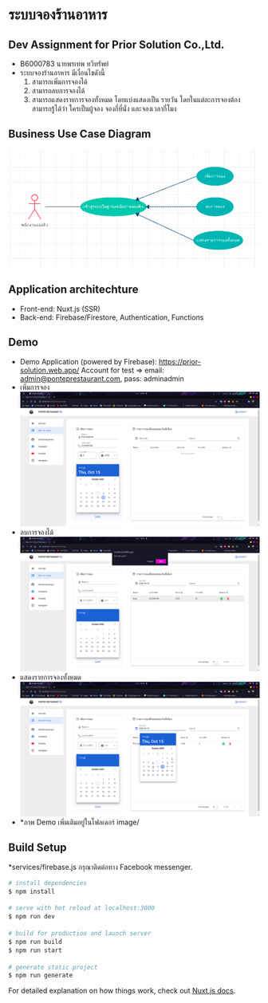 # ระบบจองร้านอาหาร  
## Dev Assignment for Prior Solution Co.,Ltd.  
- B6000783 นายพรเทพ ทวีทรัพย์
- ระบบจองร้านอาหาร มีเงื่อนไขดังนี้
  1. สามารถเพิ่มการจองได้
  2. สามารถลบการจองได้
  3. สามารถแสดงรายการจองทั้งหมด โดยแบ่งแสดงเป็น รายวัน โดยในแต่ละการจองต้องสามารถรู้ได้ว่า ใครเป็นผู้จอง จองกี่ที่นั่ง และจองเวลากี่โมง
  
## Business Use Case Diagram
![Business Use Case Diagram](image/business_usecase_diagram.png)

## Application architechture
- Front-end: Nuxt.js (SSR)
- Back-end: Firebase/Firestore, Authentication, Functions
  
## Demo
- Demo Application (powered by Firebase): https://prior-solution.web.app/
  Account for test => email: admin@ponteprestaurant.com, pass: adminadmin
- เพิ่มการจอง
![เพิ่มการจอง](image/5.png)  
- ลบการจองได้
![ลบการจองได้](image/11.png)  
- แสดงรายการจองทั้งหมด
![แสดงรายการจองทั้งหมด](image/6.png)  
- *ภาพ Demo เพิ่มเติมอยู่ในโฟลเดอร์ image/  

## Build Setup
  *services/firebase.js กรุณาติดต่อทาง Facebook messenger.
```bash
# install dependencies
$ npm install

# serve with hot reload at localhost:3000
$ npm run dev

# build for production and launch server
$ npm run build
$ npm run start

# generate static project
$ npm run generate
```

For detailed explanation on how things work, check out [Nuxt.js docs](https://nuxtjs.org).
